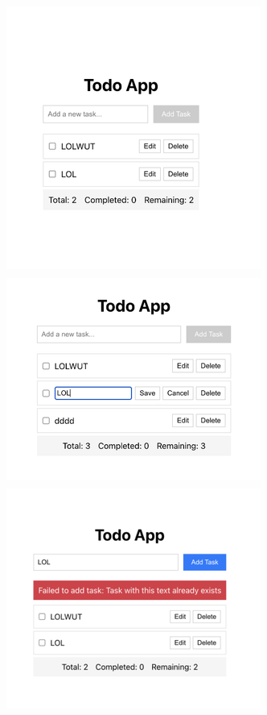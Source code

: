 ![Screenshot One](screenshot_one.png)

![Screenshot Two](screenshot_two.png)

![Screenshot Three](screenshot_three.png)

